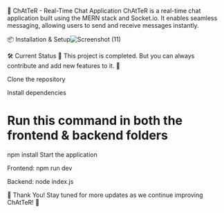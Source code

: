 🚀 ChAtTeR - Real-Time Chat Application
ChAtTeR is a real-time chat application built using the MERN stack and Socket.io. It enables seamless messaging, allowing users to send and receive messages instantly.


📦 Installation & Setup![Screenshot (11)](https://github.com/user-attachments/assets/3fc4f8d6-66d2-4684-92e8-264c23e384ee)

🛠️ Current Status
🚧 This project is completed. But you can always contribute and add new features to it. 🚧


Clone the repository

Install dependencies


# Run this command in both the frontend & backend folders  

npm install
Start the application

Frontend:
npm run dev

Backend:
node index.js

🙌 Thank You!
Stay tuned for more updates as we continue improving ChAtTeR! 🚀
